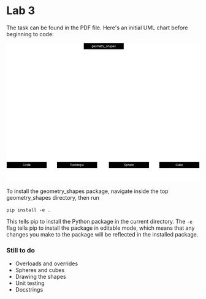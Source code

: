 # Lab 3

The task can be found in the PDF file. Here's an initial UML chart before beginning to code:

![Initial UML Diagram](./assets/Labb3UML.drawio.png)

To install the geometry_shapes package, navigate inside the top geometry_shapes directory, then run

```pip install -e .```

This tells pip to install the Python package in the current directory. The ``-e`` flag tells pip to install the package in editable mode, which means that any changes you make to the package will be reflected in the installed package.

### Still to do
* Overloads and overrides
* Spheres and cubes
* Drawing the shapes
* Unit testing
* Docstrings